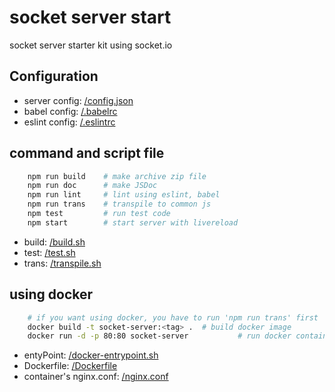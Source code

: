 # socket server start
socket server starter kit using socket.io

## Configuration
 * server config: [/config.json](/config.json)
 * babel config: [/.babelrc](/.babelrc)
 * eslint config: [/.eslintrc](/.babelrc)

## command and script file
```bash
    npm run build    # make archive zip file
    npm run doc      # make JSDoc
    npm run lint     # lint using eslint, babel
    npm run trans    # transpile to common js
    npm test         # run test code
    npm start        # start server with livereload
```
 * build: [/build.sh](build.sh)
 * test: [/test.sh](test.sh)
 * trans: [/transpile.sh](transpile.sh)

## using docker
```bash
    # if you want using docker, you have to run 'npm run trans' first
    docker build -t socket-server:<tag> .  # build docker image
    docker run -d -p 80:80 socket-server           # run docker container
```
 * entyPoint: [/docker-entrypoint.sh](docker-entrypoint.sh)
 * Dockerfile: [/Dockerfile](Dockerfile)
 * container's nginx.conf: [/nginx.conf](nginx.conf)
